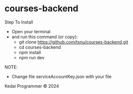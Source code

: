 # courses-backend

Step To Install

- Open your terminal
- and run this command (or copy):
  - git clone https://github.com/txnu/courses-backend.git
  - cd courses-backend
  - npm install
  - npm run dev

NOTE:

- Change file serviceAccountKey.json with your file

Kedai Programmer © 2024
